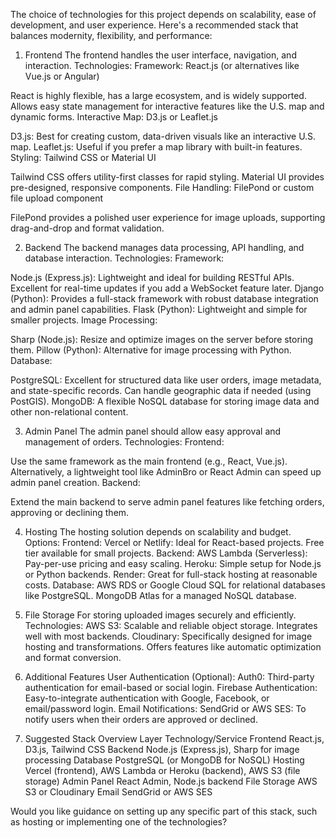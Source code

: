 The choice of technologies for this project depends on scalability, ease of development, and user experience. Here's a recommended stack that balances modernity, flexibility, and performance:

1. Frontend
The frontend handles the user interface, navigation, and interaction.
Technologies:
Framework: React.js (or alternatives like Vue.js or Angular)


React is highly flexible, has a large ecosystem, and is widely supported.
Allows easy state management for interactive features like the U.S. map and dynamic forms.
Interactive Map: D3.js or Leaflet.js


D3.js: Best for creating custom, data-driven visuals like an interactive U.S. map.
Leaflet.js: Useful if you prefer a map library with built-in features.
Styling: Tailwind CSS or Material UI


Tailwind CSS offers utility-first classes for rapid styling.
Material UI provides pre-designed, responsive components.
File Handling: FilePond or custom file upload component


FilePond provides a polished user experience for image uploads, supporting drag-and-drop and format validation.

2. Backend
The backend manages data processing, API handling, and database interaction.
Technologies:
Framework:


Node.js (Express.js):
Lightweight and ideal for building RESTful APIs.
Excellent for real-time updates if you add a WebSocket feature later.
Django (Python):
Provides a full-stack framework with robust database integration and admin panel capabilities.
Flask (Python):
Lightweight and simple for smaller projects.
Image Processing:


Sharp (Node.js):
Resize and optimize images on the server before storing them.
Pillow (Python):
Alternative for image processing with Python.
Database:


PostgreSQL:
Excellent for structured data like user orders, image metadata, and state-specific records.
Can handle geographic data if needed (using PostGIS).
MongoDB:
A flexible NoSQL database for storing image data and other non-relational content.

3. Admin Panel
The admin panel should allow easy approval and management of orders.
Technologies:
Frontend:


Use the same framework as the main frontend (e.g., React, Vue.js).
Alternatively, a lightweight tool like AdminBro or React Admin can speed up admin panel creation.
Backend:


Extend the main backend to serve admin panel features like fetching orders, approving or declining them.

4. Hosting
The hosting solution depends on scalability and budget.
Options:
Frontend:
Vercel or Netlify:
Ideal for React-based projects.
Free tier available for small projects.
Backend:
AWS Lambda (Serverless):
Pay-per-use pricing and easy scaling.
Heroku:
Simple setup for Node.js or Python backends.
Render:
Great for full-stack hosting at reasonable costs.
Database:
AWS RDS or Google Cloud SQL for relational databases like PostgreSQL.
MongoDB Atlas for a managed NoSQL database.

5. File Storage
For storing uploaded images securely and efficiently.
Technologies:
AWS S3:
Scalable and reliable object storage.
Integrates well with most backends.
Cloudinary:
Specifically designed for image hosting and transformations.
Offers features like automatic optimization and format conversion.

6. Additional Features
User Authentication (Optional):
Auth0:
Third-party authentication for email-based or social login.
Firebase Authentication:
Easy-to-integrate authentication with Google, Facebook, or email/password login.
Email Notifications:
SendGrid or AWS SES:
To notify users when their orders are approved or declined.

7. Suggested Stack Overview
Layer
Technology/Service
Frontend
React.js, D3.js, Tailwind CSS
Backend
Node.js (Express.js), Sharp for image processing
Database
PostgreSQL (or MongoDB for NoSQL)
Hosting
Vercel (frontend), AWS Lambda or Heroku (backend), AWS S3 (file storage)
Admin Panel
React Admin, Node.js backend
File Storage
AWS S3 or Cloudinary
Email
SendGrid or AWS SES


Would you like guidance on setting up any specific part of this stack, such as hosting or implementing one of the technologies?

